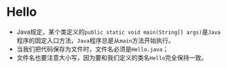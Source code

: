 # Hello

- Java规定，某个类定义的`public static void main(String[] args)`是`Java`程序的固定入口方法，`Java`程序总是从`main`方法开始执行。
- 当我们把代码保存为文件时，文件名必须是`Hello.java`；
- 文件名也要注意大小写，因为要和我们定义的类名`Hello`完全保持一致。